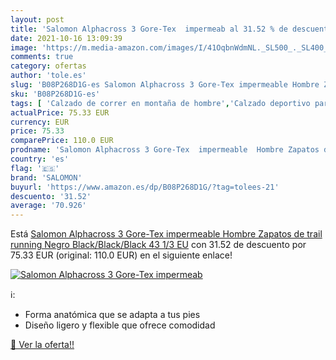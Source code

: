 ```yaml
---
layout: post
title: 'Salomon Alphacross 3 Gore-Tex  impermeab al 31.52 % de descuento'
date: 2021-10-16 13:09:39
image: 'https://m.media-amazon.com/images/I/41OqbnWdmNL._SL500_._SL400_.jpg'
comments: true
category: ofertas
author: 'tole.es'
slug: 'B08P268D1G-es Salomon Alphacross 3 Gore-Tex impermeable Hombre Zapatos...'
sku: 'B08P268D1G-es'
tags: [ 'Calzado de correr en montaña de hombre','Calzado deportivo para hombre','Calzados de running para hombre','Zapatillas y calzado deportivo para hombre','Zapatos','Zapatos para hombre','Zapatos y complementos','salomon','zapatos', ]
actualPrice: 75.33 EUR
currency: EUR
price: 75.33
comparePrice: 110.0 EUR
prodname: 'Salomon Alphacross 3 Gore-Tex  impermeable  Hombre Zapatos de trail running  Negro  Black/Black/Black   43 1/3 EU'
country: 'es'
flag: '🇪🇸'
brand: 'SALOMON'
buyurl: 'https://www.amazon.es/dp/B08P268D1G/?tag=tolees-21'
descuento: '31.52'
average: '70.926'
---
```


Está [Salomon Alphacross 3 Gore-Tex  impermeable  Hombre Zapatos de trail running  Negro  Black/Black/Black   43 1/3 EU](https://www.amazon.es/dp/B08P268D1G/?tag=tolees-21) con 31.52 de descuento por 75.33 EUR (original: 110.0 EUR) en el siguiente enlace!

[![Salomon Alphacross 3 Gore-Tex  impermeab](https://m.media-amazon.com/images/I/41OqbnWdmNL._SL500_._SL400_.jpg)](https://www.amazon.es/dp/B08P268D1G/?tag=tolees-21)

ℹ️:

- Forma anatómica que se adapta a tus pies
- Diseño ligero y flexible que ofrece comodidad

[🛒 Ver la oferta!!](https://www.amazon.es/dp/B08P268D1G/?tag=tolees-21)
